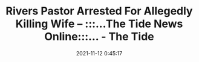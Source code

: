 ---
"title": "Rivers Pastor Arrested For Allegedly Killing Wife – :::…The Tide News Online:::… - The Tide"
"date": "2021-11-12 0:45:17"
"feed_name": "GOOGLENEWSDRILLING"
"feed_website": "https://news.google.com/search?q=drilling%2Bincident&hl=en-US&gl=US&ceid=US:en"
"feed_rss": "https://news.google.com/rss/search?q=drilling%2Bincident&hl=en-US&gl=US&ceid=US:en"
"link": "http://www.thetidenewsonline.com/2021/11/12/rivers-pastor-arrested-for-allegedly-killing-wife/"
"source": "{'href': 'http://www.thetidenewsonline.com', 'title': 'The Tide'}"
"file": "_posts/2021-1-1-289305d05d8eee294da823bead426a1df7665b53.md"
"accident": "0"
"drilling": "0"
"dead": "0"
"injured": "0"
"arrested": "0"
"place": "unknown place"
"where": "unknown site"
"causes": "unknown"
"place_uri": "unknown place"
---